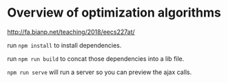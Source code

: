 # Overview of optimization algorithms

http://fa.bianp.net/teaching/2018/eecs227at/

run `npm install` to install dependencies.

run `npm run build` to concat those dependencies into a lib file.

`npm run serve` will run a server so you can preview the ajax calls.
